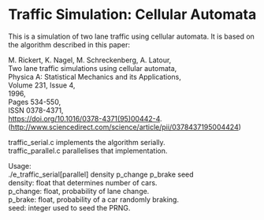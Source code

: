# Traffic Simulation: Cellular Automata

This is a simulation of two lane traffic using cellular automata. It is based on the algorithm described in this paper:

M. Rickert, K. Nagel, M. Schreckenberg, A. Latour,  
Two lane traffic simulations using cellular automata,  
Physica A: Statistical Mechanics and its Applications,  
Volume 231, Issue 4,  
1996,  
Pages 534-550,  
ISSN 0378-4371,  
https://doi.org/10.1016/0378-4371(95)00442-4.  
(http://www.sciencedirect.com/science/article/pii/0378437195004424)

traffic_serial.c implements the algorithm serially.  
traffic_parallel.c parallelises that implementation.

Usage:  
./e_traffic_serial\[parallel\] density p_change p_brake seed  
density: float that determines number of cars.  
p_change: float, probability of lane change.  
p_brake: float, probability of a car randomly braking.  
seed: integer used to seed the PRNG.
